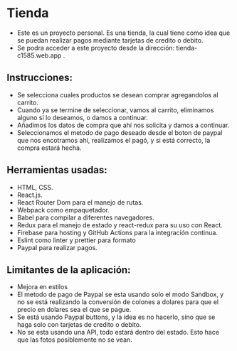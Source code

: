 # Tienda
- Este es un proyecto personal. Es una tienda, la cual tiene como idea que se puedan realizar pagos mediante tarjetas de credito o debito.
- Se podra acceder a este proyecto desde la dirección: tienda-c1585.web.app .

## Instrucciones:
- Se selecciona cuales productos se desean comprar agregandolos al carrito.
- Cuando ya se termine de seleccionar, vamos al carrito, eliminamos alguno sí lo deseamos, o damos a continuar.
- Añadimos los datos de compra que ahí nos solicita y damos a continuar.
- Seleccionamos el metodo de pago deseado desde el boton de paypal que nos encotramos ahí, realizamos el pagó, y si está correcto, la compra estará hecha.

## Herramientas usadas:
- HTML, CSS.
- React.js.
- React Router Dom para el manejo de rutas.
- Webpack como empaquetador.
- Babel para compilar a diferentes navegadores.
- Redux para el manejo de estado y react-redux para su uso con React.
- Firebase para hosting y GitHub Actions para la integración continua.
- Eslint como linter y prettier para formato
- Paypal para realizar pagos.

## Limitantes de la aplicación:
- Mejora en estilos
- El metodo de pago de Paypal se esta usando solo el modo Sandbox, y no se está realizando la conversión de colones a dolares para que el precio en dolares sea el que se pague.
- Se está usando Paypal buttons, y la idea es no hacerlo, sino que se haga solo con tarjetas de credito o debito.
- No se esta usando una API, todo estará dentro del estado. Esto hace que las fotos posiblemente no se vean.